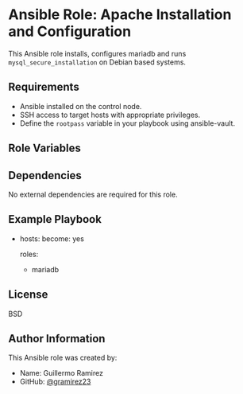 # Ansible Role: Apache Installation and Configuration

This Ansible role installs, configures mariadb and runs `mysql_secure_installation` on Debian based systems.

## Requirements

- Ansible installed on the control node.
- SSH access to target hosts with appropriate privileges.
- Define the `rootpass` variable in your playbook using ansible-vault.

## Role Variables



## Dependencies

No external dependencies are required for this role.


## Example Playbook


 - hosts:
   become: yes

   roles:
    - mariadb

## License

BSD

## Author Information

This Ansible role was created by:

- Name: Guillermo Ramirez
- GitHub: [@gramirez23](https://github.com/gramirez23)
